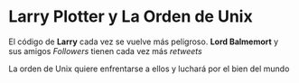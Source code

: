 # Larry Plotter y La Orden de Unix

El código de **Larry** cada vez se vuelve más peligroso.
**Lord Balmemort** y sus amigos *Followers* tienen cada vez más *retweets*

La orden de Unix quiere enfrentarse a ellos y luchará por el bien del mundo

